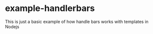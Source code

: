 # example-handlerbars
This is just a basic example of how handle bars works with templates in Nodejs
